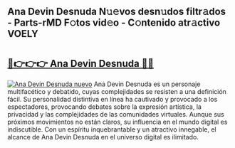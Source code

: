 ## Ana Devin Desnuda N𝚞𝚎vos desn𝚞dos filtr𝚊dos - Parts-rMD F𝚘tos vid𝚎o - C𝚘ntenido atr𝚊ctivo VOELY

# <h2><a href="http://mb6ign.tromn.icu/?c=Ana+Devin+Desnuda">🔗👉👉👉 Ana Devin Desnuda 🔗🔗</a></h2>

[![Ana Devin Desnuda nuevo](https://i.imgur.com/pEAQMta.gif)](http://mb6ign.tromn.icu/?c=Ana+Devin+Desnuda)
Ana Devin Desnuda es un personaje multifacético y debatido, cuyas complejidades se resisten a una definición fácil.  Su personalidad distintiva en línea ha cautivado y provocado a los espectadores, provocando debates sobre la expresión artística, la privacidad y las complejidades de las comunidades virtuales. Aunque sus próximos movimientos no están claros, su influencia en el mundo digital es indiscutible. Con un espíritu inquebrantable y un atractivo innegable, el alcance de Ana Devin Desnuda en el universo digital es ilimitado.
